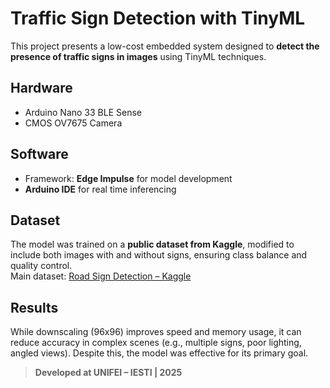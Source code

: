 # Traffic Sign Detection with TinyML

This project presents a low-cost embedded system designed to **detect the presence of traffic signs in images** using TinyML techniques.

## Hardware

- Arduino Nano 33 BLE Sense  
- CMOS OV7675 Camera  

## Software

- Framework: **Edge Impulse** for model development
- **Arduino IDE** for real time inferencing

## Dataset

The model was trained on a **public dataset from Kaggle**, modified to include both images with and without signs, ensuring class balance and quality control.  
Main dataset: [Road Sign Detection – Kaggle](https://www.kaggle.com/datasets/andrewmvd/road-sign-detection)

## Results

While downscaling (96x96) improves speed and memory usage, it can reduce accuracy in complex scenes (e.g., multiple signs, poor lighting, angled views). Despite this, the model was effective for its primary goal.

> **Developed at UNIFEI – IESTI | 2025**
